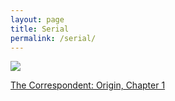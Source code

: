 ```yaml
---
layout: page
title: Serial
permalink: /serial/
---
```


<img src="https://dl.dropboxusercontent.com/u/45369/Correspondent-origin-blank.jpg" link = "http://bitly.com/AcmeInc"></a>


<script async src="https://static.medium.com/embed.js"></script><a class="m-story" data-collapsed="true" href="https://acmeheroinc.com/the-correspondent-origin-chapter-1-20e1bd65e298">The Correspondent: Origin, Chapter 1</a>